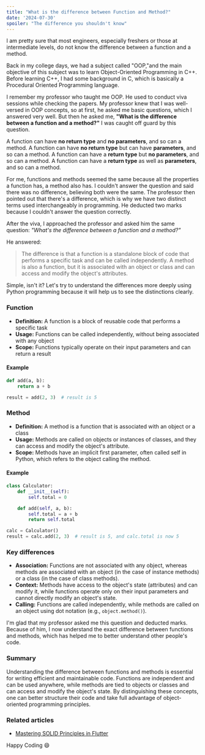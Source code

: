 ```yaml
---
title: "What is the difference between Function and Method?"
date: '2024-07-30'
spoiler: "The difference you shouldn't know"
---
```

I am pretty sure that most engineers, especially freshers or those at intermediate levels, do not know the difference between a function and a method.

Back in my college days, we had a subject called "OOP,"and the main objective of this subject was to learn Object-Oriented Programming in C++. Before learning C++, I had some background in C, which is basically a Procedural Oriented Programming language.

I remember my professor who taught me OOP. He used to conduct viva sessions while checking the papers. My professor knew that I was well-versed in OOP concepts, so at first, he asked me basic questions, which I answered very well. But then he asked me, **"What is the difference between a function and a method?"** I was caught off guard by this question.

A function can have **no return type** and **no parameters**, and so can a method. A function can have **no return type** but can have **parameters**, and so can a method. A function can have a **return type** but **no parameters**, and so can a method. A function can have a **return type** as well as **parameters**, and so can a method.

For me, functions and methods seemed the same because all the properties a function has, a method also has. I couldn't answer the question and said there was no difference, believing both were the same. The professor then pointed out that there's a difference, which is why we have two distinct terms used interchangeably in programming. He deducted two marks because I couldn't answer the question correctly.

After the viva, I approached the professor and asked him the same question: *"What's the difference between a function and a method?"*

He answered:

> The difference is that a function is a standalone block of code that performs a specific task and can be called independently. A method is also a function, but it is associated with an object or class and can access and modify the object's attributes.

Simple, isn't it? Let's try to understand the differences more deeply using Python programming because it will help us to see the distinctions clearly.

### Function

* **Definition:** A function is a block of reusable code that performs a specific task
* **Usage:** Functions can be called independently, without being associated with any object
* **Scope:** Functions typically operate on their input parameters and can return a result

#### Example

```python
def add(a, b):
    return a + b

result = add(2, 3)  # result is 5
```

### Method

* **Definition:** A method is a function that is associated with an object or a class
* **Usage:** Methods are called on objects or instances of classes, and they can access and modify the object's attribute.
* **Scope:** Methods have an implicit first parameter, often called self in Python, which refers to the object calling the method.

#### Example

```python
class Calculator:
    def __init__(self):
        self.total = 0

    def add(self, a, b):
        self.total = a + b
        return self.total

calc = Calculator()
result = calc.add(2, 3)  # result is 5, and calc.total is now 5
```

### Key differences

* **Association:** Functions are not associated with any object, whereas methods are associated with an object (in the case of instance methods) or a class (in the case of class methods).
* **Context:** Methods have access to the object's state (attributes) and can modify it, while functions operate only on their input parameters and cannot directly modify an object's state.
* **Calling:** Functions are called independently, while methods are called on an object using dot notation (e.g., `object.method()`).

I'm glad that my professor asked me this question and deducted marks. Because of him, I now understand the exact difference between functions and methods, which has helped me to better understand other people's code.

### Summary

Understanding the difference between functions and methods is essential for writing efficient and maintainable code. Functions are independent and can be used anywhere, while methods are tied to objects or classes and can access and modify the object's state. By distinguishing these concepts, one can better structure their code and take full advantage of object-oriented programming principles.

### Related articles

* [Mastering SOLID Principles in Flutter](https://levelup.gitconnected.com/mastering-solid-principles-in-flutter-30cdaaa5475b)

Happy Coding 😄
